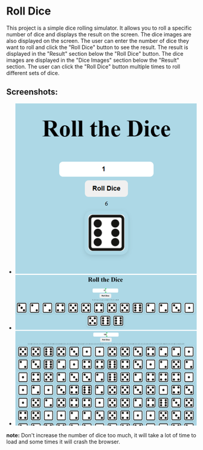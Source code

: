 # Roll Dice

This project is a simple dice rolling simulator. It allows you to roll a specific number of dice and displays the result on the screen. The dice images are also displayed on the screen. The user can enter the number of dice they want to roll and click the "Roll Dice" button to see the result. The result is displayed in the "Result" section below the "Roll Dice" button. The dice images are displayed in the "Dice Images" section below the "Result" section. The user can click the "Roll Dice" button multiple times to roll different sets of dice.

## Screenshots:

- ![screenshot](./images/singleDice.png)
- ![screenshot](./images/multipleDices.png)
- ![screenshot](./images/100Dices.png)

**note:** Don't increase the number of dice too much, it will take a lot of time to load and some times it will crash the browser.
